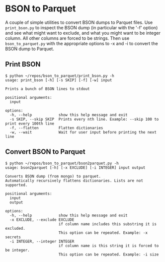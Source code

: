 # BSON to Parquet
A couple of simple utilities to convert BSON dumps to Parquet files.
Use `print_bson.py` to inspect the BSON dump (in particular with the '-f' option) 
and see what might want to exclude, and what you might want to be integer column.
All other columns are forced to be strings.
Then use `bson_to_parquet.py` with the appropriate options to -x and -i 
to convert the BSON dump to Parquet.

## Print BSON
```
$ python ~/repos/bson_to_parquet/print_bson.py -h
usage: print_bson [-h] [-s SKIP] [-f] [-w] input

Prints a bunch of BSON lines to stdout

positional arguments:
  input

options:
  -h, --help            show this help message and exit
  -s SKIP, --skip SKIP  Prints every nth line. Example: --skip 100 to print every 100th line
  -f, --flatten         Flatten dictionaries
  -w, --wait            Wait for user input before printing the next line
```

## Convert BSON to Parquet
```
$ python ~/repos/bson_to_parquet/bson2parquet.py -h
usage: bson2parquet [-h] [-x EXCLUDE] [-i INTEGER] input output

Converts BSON dump (from mongo) to parquet. 
Automatically recursively flattens dictionaries. Lists are not supported.

positional arguments:
  input
  output

options:
  -h, --help            show this help message and exit
  -x EXCLUDE, --exclude EXCLUDE
                        if column name includes this substring it is excluded. 
                        This option can be repeated. Example: -x secrets
  -i INTEGER, --integer INTEGER
                        if column name is this string it is forced to be integer. 
                        This option can be repeated. Example: -i size
```

